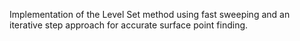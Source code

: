 Implementation of the Level Set method using fast sweeping and an iterative step approach for accurate surface point finding.
